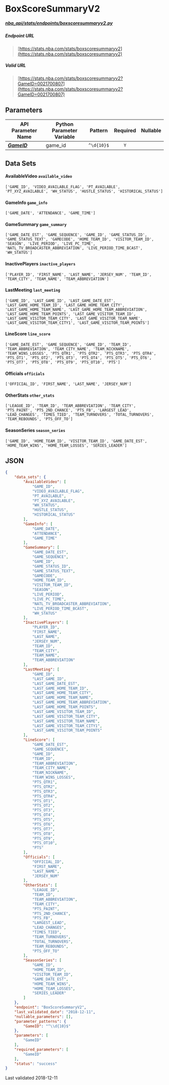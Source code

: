 # BoxScoreSummaryV2
##### [nba_api/stats/endpoints/boxscoresummaryv2.py](https://github.com/swar/nba_api/blob/master/nba_api/stats/endpoints/boxscoresummaryv2.py)

##### Endpoint URL
>[https://stats.nba.com/stats/boxscoresummaryv2](https://stats.nba.com/stats/boxscoresummaryv2)

##### Valid URL
>[https://stats.nba.com/stats/boxscoresummaryv2?GameID=0021700807](https://stats.nba.com/stats/boxscoresummaryv2?GameID=0021700807)

## Parameters
API Parameter Name | Python Parameter Variable | Pattern | Required | Nullable
------------ | ------------ | :-----------: | :---: | :---:
[_**GameID**_](https://github.com/swar/nba_api/blob/master/docs/nba_api/stats/library/parameters.md#GameID) | game_id | `^\d{10}$` | `Y` |  | 

## Data Sets
#### AvailableVideo `available_video`
```text
['GAME_ID', 'VIDEO_AVAILABLE_FLAG', 'PT_AVAILABLE', 'PT_XYZ_AVAILABLE', 'WH_STATUS', 'HUSTLE_STATUS', 'HISTORICAL_STATUS']
```

#### GameInfo `game_info`
```text
['GAME_DATE', 'ATTENDANCE', 'GAME_TIME']
```

#### GameSummary `game_summary`
```text
['GAME_DATE_EST', 'GAME_SEQUENCE', 'GAME_ID', 'GAME_STATUS_ID', 'GAME_STATUS_TEXT', 'GAMECODE', 'HOME_TEAM_ID', 'VISITOR_TEAM_ID', 'SEASON', 'LIVE_PERIOD', 'LIVE_PC_TIME', 'NATL_TV_BROADCASTER_ABBREVIATION', 'LIVE_PERIOD_TIME_BCAST', 'WH_STATUS']
```

#### InactivePlayers `inactive_players`
```text
['PLAYER_ID', 'FIRST_NAME', 'LAST_NAME', 'JERSEY_NUM', 'TEAM_ID', 'TEAM_CITY', 'TEAM_NAME', 'TEAM_ABBREVIATION']
```

#### LastMeeting `last_meeting`
```text
['GAME_ID', 'LAST_GAME_ID', 'LAST_GAME_DATE_EST', 'LAST_GAME_HOME_TEAM_ID', 'LAST_GAME_HOME_TEAM_CITY', 'LAST_GAME_HOME_TEAM_NAME', 'LAST_GAME_HOME_TEAM_ABBREVIATION', 'LAST_GAME_HOME_TEAM_POINTS', 'LAST_GAME_VISITOR_TEAM_ID', 'LAST_GAME_VISITOR_TEAM_CITY', 'LAST_GAME_VISITOR_TEAM_NAME', 'LAST_GAME_VISITOR_TEAM_CITY1', 'LAST_GAME_VISITOR_TEAM_POINTS']
```

#### LineScore `line_score`
```text
['GAME_DATE_EST', 'GAME_SEQUENCE', 'GAME_ID', 'TEAM_ID', 'TEAM_ABBREVIATION', 'TEAM_CITY_NAME', 'TEAM_NICKNAME', 'TEAM_WINS_LOSSES', 'PTS_QTR1', 'PTS_QTR2', 'PTS_QTR3', 'PTS_QTR4', 'PTS_OT1', 'PTS_OT2', 'PTS_OT3', 'PTS_OT4', 'PTS_OT5', 'PTS_OT6', 'PTS_OT7', 'PTS_OT8', 'PTS_OT9', 'PTS_OT10', 'PTS']
```

#### Officials `officials`
```text
['OFFICIAL_ID', 'FIRST_NAME', 'LAST_NAME', 'JERSEY_NUM']
```

#### OtherStats `other_stats`
```text
['LEAGUE_ID', 'TEAM_ID', 'TEAM_ABBREVIATION', 'TEAM_CITY', 'PTS_PAINT', 'PTS_2ND_CHANCE', 'PTS_FB', 'LARGEST_LEAD', 'LEAD_CHANGES', 'TIMES_TIED', 'TEAM_TURNOVERS', 'TOTAL_TURNOVERS', 'TEAM_REBOUNDS', 'PTS_OFF_TO']
```

#### SeasonSeries `season_series`
```text
['GAME_ID', 'HOME_TEAM_ID', 'VISITOR_TEAM_ID', 'GAME_DATE_EST', 'HOME_TEAM_WINS', 'HOME_TEAM_LOSSES', 'SERIES_LEADER']
```


## JSON
```json
{
    "data_sets": {
        "AvailableVideo": [
            "GAME_ID",
            "VIDEO_AVAILABLE_FLAG",
            "PT_AVAILABLE",
            "PT_XYZ_AVAILABLE",
            "WH_STATUS",
            "HUSTLE_STATUS",
            "HISTORICAL_STATUS"
        ],
        "GameInfo": [
            "GAME_DATE",
            "ATTENDANCE",
            "GAME_TIME"
        ],
        "GameSummary": [
            "GAME_DATE_EST",
            "GAME_SEQUENCE",
            "GAME_ID",
            "GAME_STATUS_ID",
            "GAME_STATUS_TEXT",
            "GAMECODE",
            "HOME_TEAM_ID",
            "VISITOR_TEAM_ID",
            "SEASON",
            "LIVE_PERIOD",
            "LIVE_PC_TIME",
            "NATL_TV_BROADCASTER_ABBREVIATION",
            "LIVE_PERIOD_TIME_BCAST",
            "WH_STATUS"
        ],
        "InactivePlayers": [
            "PLAYER_ID",
            "FIRST_NAME",
            "LAST_NAME",
            "JERSEY_NUM",
            "TEAM_ID",
            "TEAM_CITY",
            "TEAM_NAME",
            "TEAM_ABBREVIATION"
        ],
        "LastMeeting": [
            "GAME_ID",
            "LAST_GAME_ID",
            "LAST_GAME_DATE_EST",
            "LAST_GAME_HOME_TEAM_ID",
            "LAST_GAME_HOME_TEAM_CITY",
            "LAST_GAME_HOME_TEAM_NAME",
            "LAST_GAME_HOME_TEAM_ABBREVIATION",
            "LAST_GAME_HOME_TEAM_POINTS",
            "LAST_GAME_VISITOR_TEAM_ID",
            "LAST_GAME_VISITOR_TEAM_CITY",
            "LAST_GAME_VISITOR_TEAM_NAME",
            "LAST_GAME_VISITOR_TEAM_CITY1",
            "LAST_GAME_VISITOR_TEAM_POINTS"
        ],
        "LineScore": [
            "GAME_DATE_EST",
            "GAME_SEQUENCE",
            "GAME_ID",
            "TEAM_ID",
            "TEAM_ABBREVIATION",
            "TEAM_CITY_NAME",
            "TEAM_NICKNAME",
            "TEAM_WINS_LOSSES",
            "PTS_QTR1",
            "PTS_QTR2",
            "PTS_QTR3",
            "PTS_QTR4",
            "PTS_OT1",
            "PTS_OT2",
            "PTS_OT3",
            "PTS_OT4",
            "PTS_OT5",
            "PTS_OT6",
            "PTS_OT7",
            "PTS_OT8",
            "PTS_OT9",
            "PTS_OT10",
            "PTS"
        ],
        "Officials": [
            "OFFICIAL_ID",
            "FIRST_NAME",
            "LAST_NAME",
            "JERSEY_NUM"
        ],
        "OtherStats": [
            "LEAGUE_ID",
            "TEAM_ID",
            "TEAM_ABBREVIATION",
            "TEAM_CITY",
            "PTS_PAINT",
            "PTS_2ND_CHANCE",
            "PTS_FB",
            "LARGEST_LEAD",
            "LEAD_CHANGES",
            "TIMES_TIED",
            "TEAM_TURNOVERS",
            "TOTAL_TURNOVERS",
            "TEAM_REBOUNDS",
            "PTS_OFF_TO"
        ],
        "SeasonSeries": [
            "GAME_ID",
            "HOME_TEAM_ID",
            "VISITOR_TEAM_ID",
            "GAME_DATE_EST",
            "HOME_TEAM_WINS",
            "HOME_TEAM_LOSSES",
            "SERIES_LEADER"
        ]
    },
    "endpoint": "BoxScoreSummaryV2",
    "last_validated_date": "2018-12-11",
    "nullable_parameters": [],
    "parameter_patterns": {
        "GameID": "^\\d{10}$"
    },
    "parameters": [
        "GameID"
    ],
    "required_parameters": [
        "GameID"
    ],
    "status": "success"
}
```

Last validated 2018-12-11